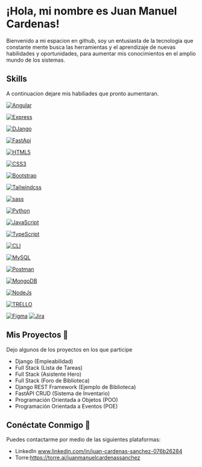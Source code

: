 # ¡Hola, mi nombre es Juan Manuel Cardenas!

Bienvenido a mi espacion en github, soy un entusiasta de la tecnologia que constante mente busca las herramientas y el aprendizaje de nuevas habilidades y oportunidades, para aumentar mis conocimientos en el amplio mundo de los sistemas.

## Skills
A continuacion dejare mis habiliades que pronto aumentaran.

[![Angular](https://img.shields.io/badge/Angular-black?style=for-the-badge&logo=Angular)](https://github.com/JMCardenass/Porfolio_JMCS)


[![Express](https://img.shields.io/badge/Express-black?style=for-the-badge&logo=Express)](https://github.com/JMCardenass/Porfolio_JMCS)


[![DJango](https://img.shields.io/badge/DJango-black?style=for-the-badge&logo=DJango)](https://github.com/JMCardenass/Porfolio_JMCS)


[![FastApi](https://img.shields.io/badge/FastApi-black?style=for-the-badge&logo=FastApi)](https://github.com/JMCardenass/Porfolio_JMCS)


[![HTML5](https://img.shields.io/badge/HTML5-black?style=for-the-badge&logo=HTML5)](https://github.com/JMCardenass/Porfolio_JMCS)

[![CSS3](https://img.shields.io/badge/CSS3-black?style=for-the-badge&logo=CSS3)](https://github.com/JMCardenass/Porfolio_JMCS)

[![Bootstrap](https://img.shields.io/badge/Bootstrap-black?style=for-the-badge&logo=Bootstrap)](https://github.com/JMCardenass/Porfolio_JMCS)

[![Tailwindcss](https://img.shields.io/badge/Tailwind-black?style=for-the-badge&logo=Tailwindcss)](https://github.com/JMCardenass/Porfolio_JMCS)

[![sass](https://img.shields.io/badge/sass-black?style=for-the-badge&logo=sass)](https://github.com/JMCardenass/Porfolio_JMCS)

 [![Python](https://img.shields.io/badge/python-black?style=for-the-badge&logo=python)](https://github.com/JMCardenass/Porfolio_JMCS)

[![JavaScript](https://img.shields.io/badge/JavaScript-black?style=for-the-badge&logo=JavaScript)](https://github.com/JMCardenass/Porfolio_JMCS)

[![TypeScript](https://img.shields.io/badge/TypeScript-black?style=for-the-badge&logo=TypeScript)](https://github.com/JMCardenass/Porfolio_JMCS)

[![CLI](https://img.shields.io/badge/CLI-black?style=for-the-badge&logo=CLI)](https://github.com/JMCardenass/Porfolio_JMCS)

[![MySQL](https://img.shields.io/badge/MySQL-black?style=for-the-badge&logo=MySQL)](https://github.com/JMCardenass/Porfolio_JMCS)

[![Postman](https://img.shields.io/badge/Postman-black?style=for-the-badge&logo=Postman)](https://github.com/JMCardenass/Porfolio_JMCS)

[![MongoDB](https://img.shields.io/badge/MongoDB-black?style=for-the-badge&logo=MongoDB)](https://github.com/JMCardenass/Porfolio_JMCS)

[![NodeJs](https://img.shields.io/badge/NodeJs-black?style=for-the-badge&logo=Node.Js)](https://github.com/JMCardenass/Porfolio_JMCS)

[![TRELLO](https://img.shields.io/badge/TRELLO-black?style=for-the-badge&logo=TRELLO)](https://github.com/JMCardenass/Porfolio_JMCS)

[![Figma](https://img.shields.io/badge/Figma-black?style=for-the-badge&logo=Figma)](https://github.com/JMCardenass/Porfolio_JMCS)
[![Jira](https://img.shields.io/badge/Jira-black?style=for-the-badge&logo=Figma)](https://github.com/JMCardenass/Porfolio_JMCS)



## Mis Proyectos 💾
Dejo algunos de los proyectos en los que participe 

-  Django (Empleabilidad)
-  Full Stack (Lista de Tareas)
-  Full Stack (Asistente Hero)
-  Full Stack (Foro de Biblioteca)
-  Django REST Framework (Ejemplo de Biblioteca)
-  FastAPI CRUD (Sistema de Inventario)
-  Programación Orientada a Objetos (POO)
-  Programación Orientada a Eventos (POE)

## Conéctate Conmigo 📱
Puedes contactarme por medio de las siguientes plataformas:

- LinkedIn www.linkedin.com/in/juan-cardenas-sanchez-076b26284
- Torre:https://torre.ai/juanmanuelcardenassanchez
